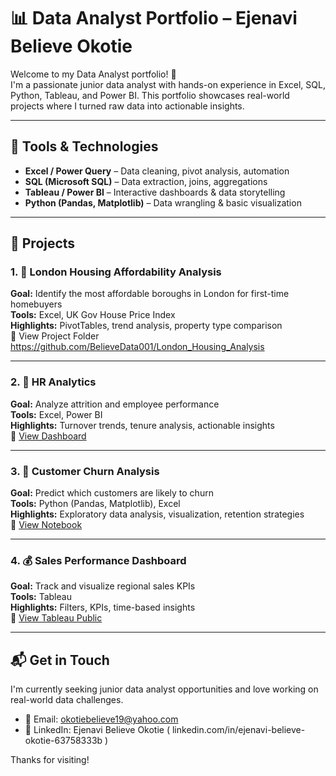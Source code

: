 # 📊 Data Analyst Portfolio – Ejenavi Believe Okotie

Welcome to my Data Analyst portfolio! 👋  
I'm a passionate junior data analyst with hands-on experience in Excel, SQL, Python, Tableau, and Power BI. This portfolio showcases real-world projects where I turned raw data into actionable insights.

---

## 🧰 Tools & Technologies

- **Excel / Power Query** – Data cleaning, pivot analysis, automation
- **SQL (Microsoft SQL)** – Data extraction, joins, aggregations
- **Tableau / Power BI** – Interactive dashboards & data storytelling
- **Python (Pandas, Matplotlib)** – Data wrangling & basic visualization

---

## 📁 Projects

### 1. 🏡 London Housing Affordability Analysis
**Goal:** Identify the most affordable boroughs in London for first-time homebuyers  
**Tools:** Excel, UK Gov House Price Index  
**Highlights:** PivotTables, trend analysis, property type comparison  
🔗 View Project Folder https://github.com/BelieveData001/London_Housing_Analysis

---

### 2. 👥 HR Analytics
**Goal:** Analyze attrition and employee performance  
**Tools:** Excel, Power BI  
**Highlights:** Turnover trends, tenure analysis, actionable insights  
🔗 [View Dashboard](#)

---

### 3. 🔁 Customer Churn Analysis
**Goal:** Predict which customers are likely to churn  
**Tools:** Python (Pandas, Matplotlib), Excel  
**Highlights:** Exploratory data analysis, visualization, retention strategies  
🔗 [View Notebook](#)

---

### 4. 💰 Sales Performance Dashboard
**Goal:** Track and visualize regional sales KPIs  
**Tools:** Tableau  
**Highlights:** Filters, KPIs, time-based insights  
🔗 [View Tableau Public](#)

---

## 📬 Get in Touch

I'm currently seeking junior data analyst opportunities and love working on real-world data challenges.

- 📧 Email: okotiebelieve19@yahoo.com
- 💼 LinkedIn: Ejenavi Believe Okotie ( linkedin.com/in/ejenavi-believe-okotie-63758333b )    

Thanks for visiting!
